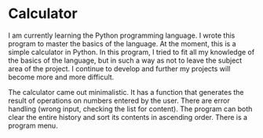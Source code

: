 # Calculator

I am currently learning the Python programming language. I wrote this program to master the basics of the language. At the moment, this is a simple calculator in Python. In this program, I tried to fit all my knowledge of the basics of the language, but in such a way as not to leave the subject area of the project.
I continue to develop and further my projects will become more and more difficult.

The calculator came out minimalistic. It has a function that generates the result of operations on numbers entered by the user. There are error handling (wrong input, checking the list for content). The program can both clear the entire history and sort its contents in ascending order. There is a program menu.

